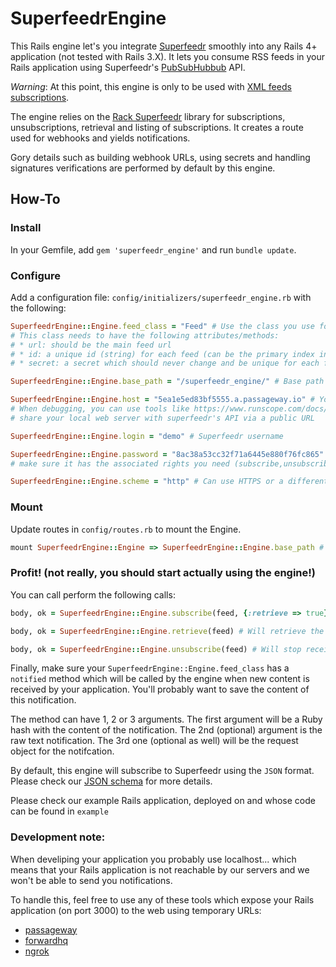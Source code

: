 # SuperfeedrEngine

This Rails engine let's you integrate [Superfeedr](https://superfeedr.com) smoothly into any Rails 4+ application (not tested with Rails 3.X). It lets you consume RSS feeds in your Rails application using Superfeedr's [PubSubHubbub](http://documentation.superfeedr.com/subscribers.html#webhooks) API.

*Warning*: At this point, this engine is only to be used with [XML feeds subscriptions](http://documentation.superfeedr.com/subscribers.html#xml-based-feeds).

The engine relies on the [Rack Superfeedr](https://rubygems.org/gems/rack-superfeedr) library for subscriptions, unsubscriptions, retrieval and listing of subscriptions. It creates a route used for webhooks and yields notifications.

Gory details such as building webhook URLs, using secrets and handling signatures verifications are performed by default by this engine.

## How-To

### Install

In your Gemfile, add `gem 'superfeedr_engine'` and run `bundle update`.

### Configure

Add a configuration file: `config/initializers/superfeedr_engine.rb` with the following:

```ruby
SuperfeedrEngine::Engine.feed_class = "Feed" # Use the class you use for feeds. (Its name as a string)
# This class needs to have the following attributes/methods:
# * url: should be the main feed url
# * id: a unique id (string) for each feed (can be the primary index in your relational table)
# * secret: a secret which should never change and be unique for each feed. It must be hard to guess. (a md5 or sha1 string works fine!)

SuperfeedrEngine::Engine.base_path = "/superfeedr_engine/" # Base path for the engine don't forget the trailing /

SuperfeedrEngine::Engine.host = "5ea1e5ed83bf5555.a.passageway.io" # Your hostname (no http). Used for webhooks!
# When debugging, you can use tools like https://www.runscope.com/docs/passageway to
# share your local web server with superfeedr's API via a public URL

SuperfeedrEngine::Engine.login = "demo" # Superfeedr username

SuperfeedrEngine::Engine.password = "8ac38a53cc32f71a6445e880f76fc865" # Token value
# make sure it has the associated rights you need (subscribe,unsubscribe,retrieve,list)

SuperfeedrEngine::Engine.scheme = "http" # Can use HTTPS or a different port with SuperfeedrEngine::Engine.port (Defaults to 80.  If you use https, set to 443 or, specify a custom port number if using different port.)
```

### Mount

Update routes in `config/routes.rb` to mount the Engine.

```ruby
mount SuperfeedrEngine::Engine => SuperfeedrEngine::Engine.base_path # Use the same to set path in the engine initialization!
```

### Profit! (not really, you should start actually using the engine!)

You can call perform the following calls:

```ruby
body, ok = SuperfeedrEngine::Engine.subscribe(feed, {:retrieve => true}) # Will subscribe your application to the feed object and will retrieve its past content yielded as a JSON string in body.

body, ok = SuperfeedrEngine::Engine.retrieve(feed) # Will retrieve the past content of a feed (but you must be subscribed to it first)

body, ok = SuperfeedrEngine::Engine.unsubscribe(feed) # Will stop receiving notifications when a feed changes.
```

Finally, make sure your `SuperfeedrEngine::Engine.feed_class` has a `notified` method which will be called by the engine when new content is received by your application. You'll probably want to save the content of this notification.

The method can have 1, 2 or 3 arguments. The first argument will be a Ruby hash with the content of the notification. The 2nd (optional) argument is the raw text notification. The 3rd one (optional as well) will be the request object for the notifcation.

By default, this engine will subscribe to Superfeedr using the `JSON` format. Please check our [JSON schema](http://documentation.superfeedr.com/schema.html#json) for more details.


Please check our example Rails application, deployed on  and whose code can be found in `example`


### Development note:

When develiping your application you probably use localhost... which means that your Rails application is not reachable by our servers and we won't be able to send you notifications.

To handle this, feel free to use any of these tools which expose your Rails application (on port 3000) to the web using temporary URLs:

- [passageway](https://www.runscope.com/docs/passageway)
- [forwardhq](https://forwardhq.com/)
- [ngrok](https://ngrok.com/)





